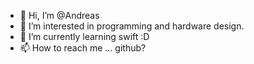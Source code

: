 - 👋 Hi, I’m @Andreas
- 👀 I’m interested in programming and hardware design.
- 🌱 I’m currently learning swift :D
- 📫 How to reach me ... github?

<!---
Ziuwar/Ziuwar is a ✨ special ✨ repository because its `README.md` (this file) appears on your GitHub profile.
You can click the Preview link to take a look at your changes.
--->
